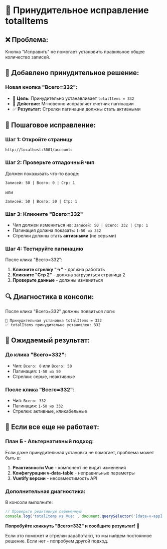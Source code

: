 # 🚀 Принудительное исправление totalItems

## ❌ Проблема:
Кнопка "Исправить" не помогает установить правильное общее количество записей.

## 🔧 Добавлено принудительное решение:

### **Новая кнопка "Всего=332":**
- 🎯 **Цель:** Принудительно устанавливает `totalItems = 332`
- 🚀 **Действие:** Мгновенно исправляет счетчик пагинации
- ✅ **Результат:** Стрелки пагинации должны стать активными

## 🧪 Пошаговое исправление:

### **Шаг 1: Откройте страницу**
```
http://localhost:3001/accounts
```

### **Шаг 2: Проверьте отладочный чип**
Должен показывать что-то вроде:
```
Записей: 50 | Всего: 0 | Стр: 1
```
или
```
Записей: 50 | Всего: 50 | Стр: 1
```

### **Шаг 3: Кликните "Всего=332"**
- Чип должен измениться на: `Записей: 50 | Всего: 332 | Стр: 1`
- Пагинация должна показать: `1-50 из 332`
- Стрелки должны стать **активными** (не серыми)

### **Шаг 4: Тестируйте пагинацию**
После клика "Всего=332":
1. **Кликните стрелку "→"** - должна работать
2. **Кликните "Стр 2"** - должна загрузиться страница 2
3. **Проверьте данные** - должны измениться

## 🔍 Диагностика в консоли:

После клика "Всего=332" должны появиться логи:
```
🚀 Принудительная установка totalItems = 332
✅ totalItems принудительно установлен: 332
```

## 🎯 Ожидаемый результат:

### **До клика "Всего=332":**
- Чип: `Всего: 0` или `Всего: 50`
- Пагинация: `1-50 из 50`
- Стрелки: серые, неактивные

### **После клика "Всего=332":**
- Чип: `Всего: 332`
- Пагинация: `1-50 из 332`
- Стрелки: активные, кликабельные

## 🔧 Если все еще не работает:

### **План Б - Альтернативный подход:**
Если даже принудительная установка не помогает, проблема может быть в:
1. **Реактивности Vue** - компонент не видит изменения
2. **Конфигурации v-data-table** - неправильные параметры
3. **Vuetify версии** - несовместимость API

### **Дополнительная диагностика:**
В консоли выполните:
```javascript
// Проверьте реактивную переменную
console.log('totalItems из Vue:', document.querySelector('[data-v-app]').__vue__?.totalItems);
```

**Попробуйте кликнуть "Всего=332" и сообщите результат!** 🎯

Если это поможет и стрелки заработают, то мы найдем постоянное решение. Если нет - попробуем другой подход.

